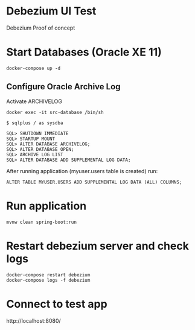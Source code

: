 # Debezium UI Test

Debezium Proof of concept

# Start Databases (Oracle XE 11)

```
docker-compose up -d
```

## Configure Oracle Archive Log

Activate ARCHIVELOG

```
docker exec -it src-database /bin/sh

$ sqlplus / as sysdba

SQL> SHUTDOWN IMMEDIATE 
SQL> STARTUP MOUNT
SQL> ALTER DATABASE ARCHIVELOG;
SQL> ALTER DATABASE OPEN;
SQL> ARCHIVE LOG LIST
SQL> ALTER DATABASE ADD SUPPLEMENTAL LOG DATA;
```

After running application (myuser.users table is created) run:

```
ALTER TABLE MYUSER.USERS ADD SUPPLEMENTAL LOG DATA (ALL) COLUMNS;
```

# Run application

```
mvnw clean spring-boot:run
```

# Restart debezium server and check logs

```
docker-compose restart debezium
docker-compose logs -f debezium
```

# Connect to test app

http://localhost:8080/

